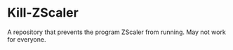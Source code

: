 # Kill-ZScaler
A repository that prevents the program ZScaler from running.
May not work for everyone.
